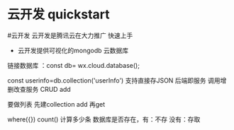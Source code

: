 # 云开发 quickstart




#云开发
 云开发是腾讯云在大力推广
 快速上手
 
 - 云开发提供可视化的mongodb 云数据库
  
  链接数据库 ：const db= wx.cloud.database();

  const userinfo=db.collection('userInfo')
  支持直接存JSON
  后端即服务  调用增删改查服务 CRUD
  add 

  要做列表 
    先建collection add 再get

where({})
count() 计算多少条
数据库是否存在，有：不存  没有：存取
  